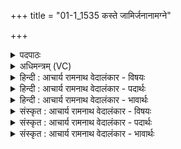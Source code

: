 +++
title = "01-1_1535 कस्ते जामिर्जनानामग्ने"

+++
<details><summary>पदपाठः</summary>

कः꣢। ते꣣। जामिः꣢। ज꣡ना꣢꣯नाम्। अ꣡ग्ने꣢꣯। कः। दाश्व꣣ध्वरः। दा꣣शु꣢। अ꣣ध्वरः। कः꣢। ह꣣। क꣡स्मि꣢꣯न्। अ꣣सि। श्रितः꣢। १५३५।
</details>

<details><summary>अधिमन्त्रम् (VC)</summary>

- अग्निः
- गोतमो राहूगणः
- गायत्री
- षड्जः
</details>

<details><summary>हिन्दी : आचार्य रामनाथ वेदालंकार - विषयः</summary>

प्रथम मन्त्र में परमात्मा के विषय में प्रश्न उठाये गये हैं।
</details>

<details><summary>हिन्दी : आचार्य रामनाथ वेदालंकार - पदार्थः</summary>

पदार्थान्वय -  हे (अग्ने) जगन्नायक परमेश्वर ! (जनानाम्) उत्पन्न मनुष्यों के मध्य (कः ते जामिः) कौन तेरा सहायक बन्धु है ? अर्थात् कोई नहीं है। (कः) मनुष्यों के मध्य कौन ऐसा है (दाश्वध्वरः) जिसका यज्ञ तेरे लिए कुछ फल देनेवाला हो ? अर्थात् कोई नहीं है, क्योंकि सब लोग अपने ही लाभ के लिए यज्ञ करते हैं, तेरे लाभ के लिए नहीं। (कः ह) तू कौन है ? (कस्मिन् श्रितः असि) किसके आश्रित है ? अन्तिम दोनों प्रश्नों का उत्तर है—तू (कः ह) निश्चय ही कमनीय, सबसे आगे बढ़ा हुआ और सुखस्वरूप है। (कस्मिन् असि श्रितः) भला किसके आश्रित हो सकता है, अर्थात् किसी के नहीं, क्योंकि तू आत्मनिर्भर है ॥१॥ यहाँ काकु वक्रोक्ति अलङ्कार है, तृतीय प्रश्न में श्लेष है। अथवा यह मन्त्र जिसमें उत्तर छिपा हुआ है, ऐसी पहेली है ॥१॥
</details>

<details><summary>हिन्दी : आचार्य रामनाथ वेदालंकार - भावार्थः</summary>

भावार्थ -  सबसे महान् परमेश्वर जगत् के सञ्चालन के लिए किसी सहायक बन्धु की या किसी आश्रयदाता की अपेक्षा नहीं करता। न ही किसी के किसी भी कार्य से अपना लाभ चाहता है ॥१॥
</details>

<details><summary>संस्कृत : आचार्य रामनाथ वेदालंकार - विषयः</summary>

तत्रादौ परमात्मविषये प्रश्नानुत्थापयति।
</details>

<details><summary>संस्कृत : आचार्य रामनाथ वेदालंकार - पदार्थः</summary>

पदार्थान्वय -  हे (अग्ने) जगन्नायक परमेश ! (जनानाम्) जातानां मानवानां मध्ये (कः ते जामिः) कस्तव बन्धुः सहायकः अस्ति, इति काकुः, न कोऽपीत्यर्थः। (कः) जनानां मध्ये कः (दाश्वध्वरः) दाशुः तुभ्यं फलप्रदः अध्वरः यज्ञः यस्य तादृशः अस्ति ? अत्रापि काकुः, न कोऽपीत्यर्थः। यतः सर्वे स्वलाभायैव यज्ञं कुर्वन्ति, न त्वल्लाभाय। (कः ह) त्वं कोऽसि खलु ? (कस्मिन् श्रितः असि) कस्मिन् आश्रितो विद्यसे ? अन्त्ययोः प्रश्नयोरुत्तरमप्यत्रैवान्तर्निहितम् त्वम् (कः) कमनीयः, सर्वातिक्रान्तः, सुखस्वरूपश्च असि, इति। [कः कमनो वा क्रमणो वा सुखो वा। निरु० १०।२३।] किञ्च, कस्मिन्नसि श्रितः इति काकुः। न कस्मिन्नपीत्यर्थः, आत्मनिर्भरत्वात् ॥१॥२ अत्र काकुवक्रोक्तिरलङ्कारः, तृतीये प्रश्ने च श्लेषः। यद्वा मन्त्रोऽयं गूढोत्तररूपा प्रहेलिका ॥१॥
</details>

<details><summary>संस्कृत : आचार्य रामनाथ वेदालंकार - भावार्थः</summary>

भावार्थ -  सर्वेभ्यो महान् परमेश्वरो जगत्सञ्चालनाय कमपि सहायकं बन्धुं कमप्याश्रयदातारं वा नापेक्षते। नापि च कस्यापि केनापि कार्येण स्वकीयं लाभमीहते ॥१॥
</details>